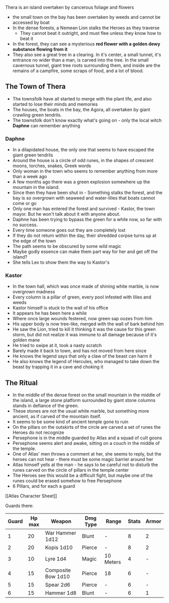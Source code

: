 
Thera is an island overtaken by cancerous foliage and flowers
- the small town on the bay has been overtaken by weeds and cannot be accessed by boat 
- In the dense forests, a Nemean Lion stalks the Heroes as they traverse
	- They cannot beat it outright, and must flee unless they know how to beat it
- In the forest, they can see a mysterious **red flower with a golden dewy substance flowing from it**
- They also see a great tree in a clearing. 
  In it's center, a small tunnel, it's entrance no wider than a man, is carved into the tree.
  In the small cavernous tunnel, giant tree roots surrounding them, and inside are the remains of a campfire, some scraps of food, and a lot of blood.

## The Town of Thera
- The townsfolk have all started to merge with the plant life, and also started to lose their minds and memories
- The houses, the boats in the bay, the Agora, all overtaken by giant crawling green tendrils.
- The townsfolk don't know exactly what's going on - only the local witch **Daphne** can remember anything
### Daphne
- In a dilapidated house, the only one that seems to have escaped the giant green tendrils
- Around the house is a circle of odd runes, in the shapes of crescent moons, torches, snakes, Greek words 
- Only woman in the town who seems to remember anything from more than a week ago 
- A few months ago there was a green explosion somewhere up the mountain in the island.
- Since then they have been shut in - Something stalks the forest, and the bay is so overgrown with seaweed and water-lilies  that boats cannot come or go
- Only one man has entered the forest and survived - Kastor, the town mayor. But he won't talk about it with anyone about.
- Daphne has been trying to bypass the green for a while now, so far with no success. 
- Every time someone goes out they are completely lost
- If they do not return within the day, their shredded corpse turns up at the edge of the town
- The path seems to be obscured by some wild magic
-  Maybe godly essence can make them part way for her and get off the island?
- She tells Lex to show them the way to Kastor's 
### Kastor
- In the town hall, which was once made of shining white marble, is now overgrown madness
- Every column is a pillar of green, every pool infested with lilies and weeds
- Kastor himself is stuck to the wall of his office
- It appears he has been here a while
- Where once large wounds festered, now green sap oozes from him
- His upper body is now tree-like, merged with the wall of bark behind him
- He saw the Lion, tried to kill it thinking it was the cause for this green storm, but did not realize it was immune to all damage because of it's golden mane
- He tried to swipe at it, took a nasty scratch
- Barely made it back to town, and has not moved from here since
- He knows the legend says that only a claw of the beast can harm it
- He also knows the legend of Hercules, who managed to take down the beast by trapping it in a cave and choking it 

## The Ritual

- In the middle of the dense forest on the small mountain in the middle of the island, a large stone platform surrounded by giant stone columns stands in defiance of the green.
- These stones are not the usual white marble, but something more ancient, as if carved of the mountain itself.
- It seems to be some kind of ancient temple gone to ruin
- On the pillars on the outskirts of the circle are carved a set of runes the Heroes do not recognize
- Persephone is in the middle guarded by Atlas and a squad of cult goons
- Persephone seems alert and awake, sitting on a couch in the middle of the temple. 
- One of Atlas' men throws a comment at her, she seems to reply, but the heroes can not hear - there must be some magic barrier around her
- Atlas himself yells at the man - he says to be careful not to disturb the runes carved on the circle of pillars in the temple center 
- The Heroes see this would be a difficult fight, but maybe one of the runes could be erased somehow to free Persephone
- 6 Pillars, and for each a guard

[[Atlas Character Sheet]]

Guards there:

| Guard | Hp max | Weapon             | Dmg Type | Range     | Stats | Armor |
| ----- | ------ | ------------------ | -------- | --------- | ----- | ----- |
| 1     | 20     | War Hammer 1d12    | Blunt    | -         | 8     | 2     |
| 2     | 20     | Kopis 1d10         | Pierce   | -         | 8     | 2     |
| 3     | 10     | Lyre 1d4           | Magic    | 10 Meters | 4     | -     |
| 4     | 15     | Composite Bow 1d10 | Pierce   | 18        | 6     | -     |
| 5     | 15     | Spear 2d6          | Pierce   | -         | 6     | -     |
| 6     | 15     | Hammer 1d8         | Blunt    | -         | 6     | 1     |
